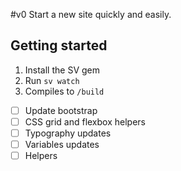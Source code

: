#v0
Start a new site quickly and easily.

## Getting started
1. Install the SV gem
2. Run `sv watch`
3. Compiles to `/build`

+ [ ] Update bootstrap
+ [ ] CSS grid and flexbox helpers
+ [ ] Typography updates
+ [ ] Variables updates
+ [ ] Helpers
